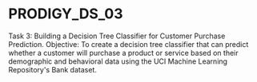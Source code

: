 # PRODIGY_DS_03
Task 3: Building a Decision Tree Classifier for Customer Purchase Prediction.
Objective: To create a decision tree classifier that can predict whether a customer will purchase a product or service based on their demographic and behavioral data using the UCI Machine Learning Repository's Bank dataset.
